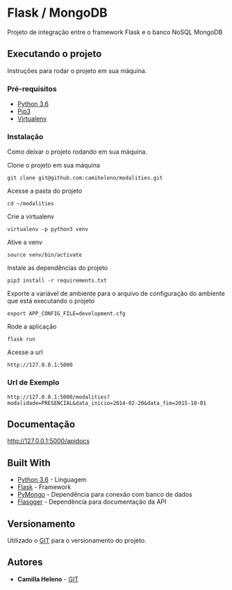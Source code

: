 # Flask / MongoDB

Projeto de integração entre o framework Flask e o banco NoSQL MongoDB

## Executando o projeto

Instruções para rodar o projeto em sua máquina.

### Pré-requisitos

* [Python 3.6](https://www.python.org/downloads/release/python-367/)
* [Pip3](https://pip.pypa.io/en/stable/installing/)
* [Virtualenv](https://virtualenv.pypa.io/en/stable/userguide/#usage)

### Instalação

Como deixar o projeto rodando em sua máquina.

Clone o projeto em sua máquina

```
git clone git@github.com:camiheleno/modalities.git
```

Acesse a pasta do projeto

```
cd ~/modalities
```

Crie a virtualenv

```
virtualenv -p python3 venv
```

Ative a venv

```
source venv/bin/activate
```

Instale as dependências do projeto

```
pip3 install -r requirements.txt
```

Exporte a variável de ambiente para o arquivo de configuração do ambiente que está executando o projeto

```
export APP_CONFIG_FILE=development.cfg
```

Rode a aplicação

```
flask run
```

Acesse a url
```
http://127.0.0.1:5000
```

### Url de Exemplo

```
http://127.0.0.1:5000/modalities?modalidade=PRESENCIAL&data_inicio=2014-02-20&data_fim=2015-10-01
```

## Documentação

http://127.0.0.1:5000/apidocs

## Built With

* [Python 3.6](https://www.python.org/downloads/release/python-367/) - Linguagem
* [Flask](http://flask.pocoo.org/docs/0.12/quickstart/#a-minimal-application) - Framework
* [PyMongo](https://api.mongodb.com/python/current/tutorial.html) - Dependência para conexão com banco de dados
* [Flasgger](https://github.com/rochacbruno/flasgger) - Dependência para documentação da API


## Versionamento

Utilizado o [GIT](https://git-scm.com/) para o versionamento do projeto.

## Autores

* **Camilla Heleno** - [GIT](https://github.com/camiheleno)
